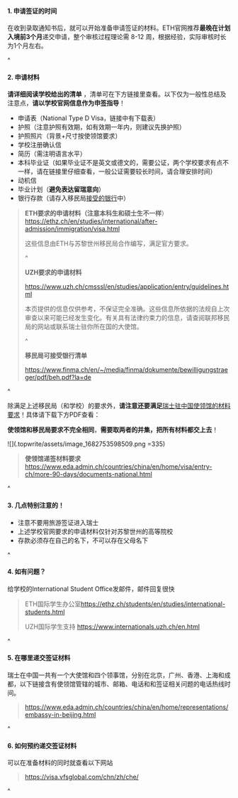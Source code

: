 #### **1. 申请签证的时间**

在收到录取通知书后，就可以开始准备申请签证的材料。ETH官网推荐**最晚在计划入境前3个月**递交申请，整个审核过程理论需 8-12 周，根据经验，实际审核时长为1个月左右。

^

#### **2. 申请材料**

**请详细阅读学校给出的清单** ，清单可在下方链接里查看。以下仅为一般性总结及注意点，**请以学校官网信息作为申签指导**！

* 申请表（National Type D Visa，链接中有下载表）
* 护照（注意护照有效期，如有效期一年内，则建议先换护照）
* 护照照片（背景+尺寸按使领馆要求）
* 学校注册确认信
* 简历（需注明语言水平）
* 本科毕业证（如果毕业证不是英文或德文的，需要公证，两个学校要求有点不一样，请在链接里仔细查看，一般公证需要较长时间，请合理安排时间）
* 动机信
* 毕业计划（**避免表达留瑞意向**）
* 银行存款（请存入移民局[接受的银行](https://www.finma.ch/en/~/media/finma/dokumente/bewilligungstraeger/pdf/beh.pdf?la=de)中）

> **ETH要求的申请材料（注意本科生和硕士生不一样**）<https://ethz.ch/en/studies/international/after-admission/immigration/visa.html>
>
> 这些信息由ETH与苏黎世州移民局合作编写，满足官方要求。
>
> ^
>
> **UZH要求的申请材料**
>
> <https://www.uzh.ch/cmsssl/en/studies/application/entry/guidelines.html>
>
> 本页提供的信息仅供参考，不保证完全准确。这些信息所依据的法规自上次审查以来可能已经发生变化。有关具有法律约束力的信息，请查阅联邦移民局的网站或联系瑞士驻你所在国的大使馆。
>
> ^
>
> **移民局可接受银行清单**
>
> <https://www.finma.ch/en/~/media/finma/dokumente/bewilligungstraeger/pdf/beh.pdf?la=de>

^

除满足上述移民局（和学校）的要求外，**请注意还要满足**[瑞士驻中国使领馆的材料要求](https://www.eda.admin.ch/countries/china/en/home/visa/entry-ch/more-90-days/documents-national.html)！具体请下载下方PDF查看：

**使领馆和移民局要求不完全相同**，**需要取两者的并集，把所有材料都交上去**！

![](.topwrite/assets/image_1682753598509.png =335)

> **使领馆递签材料要求**<https://www.eda.admin.ch/countries/china/en/home/visa/entry-ch/more-90-days/documents-national.html>

^

#### **3. 几点特别注意的**！

* 注意不要用旅游签证进入瑞士
* 上述学校官网要求的申请材料仅针对苏黎世州的高等院校
* 存款必须存在自己的名下，不可以存在父母名下

^

#### **4. 如有问题**？

给学校的International Student Office发邮件，邮件回复很快

> ETH国际学生办公室<https://ethz.ch/students/en/studies/international-students.html>
>
> UZH国际学生支持 <https://www.internationals.uzh.ch/en.html>

^

#### **5. 在哪里递交签证材料**

瑞士在中国一共有一个大使馆和四个领事馆，分别在北京，广州、香港、上海和成都，以下链接含有使领馆管辖的城市、邮箱、电话和和签证相关问题的电话热线时间。

> <https://www.eda.admin.ch/countries/china/en/home/representations/embassy-in-beijing.html>

^

#### **6. 如何预约递交签证材料**

可以在准备材料的同时就查看以下网站&#x20;

> <https://visa.vfsglobal.com/chn/zh/che/>

^
